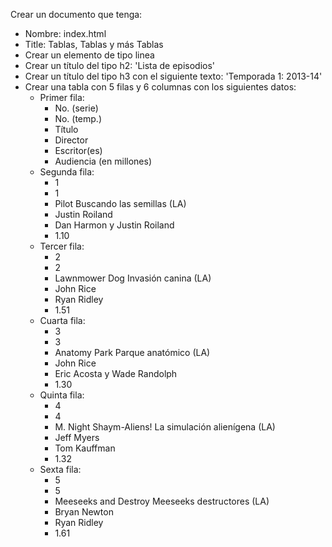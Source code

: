 Crear un documento que tenga:
* Nombre: index.html
* Title:
Tablas, Tablas y más Tablas
* Crear un elemento de tipo linea
* Crear un título del tipo h2: 'Lista de episodios'
* Crear un título del tipo h3 con el siguiente texto: 'Temporada 1: 2013-14'
* Crear una tabla con 5 filas y 6 columnas con los siguientes datos:
  * Primer fila:
    * No. (serie)	
    * No. (temp.)	
    * Título	
    * Director	
    * Escritor(es)
    * Audiencia (en millones)
  * Segunda fila:
    * 1	
    * 1	
    * Pilot Buscando las semillas (LA)	
    * Justin Roiland	
    * Dan Harmon y Justin Roiland
    * 1.10
  * Tercer fila:
    * 2
    * 2
    * Lawnmower Dog Invasión canina (LA)	
    * John Rice	
    * Ryan Ridley
    * 1.51
  * Cuarta fila:
    * 3
    * 3
    * Anatomy Park Parque anatómico (LA)
    * John Rice
    * Eric Acosta y Wade Randolph
    * 1.30
  * Quinta fila:
    * 4
    * 4
    * M. Night Shaym-Aliens! La simulación alienígena (LA)
    * Jeff Myers
    * Tom Kauffman
    * 1.32
  * Sexta fila:
    * 5
    * 5
    * Meeseeks and Destroy Meeseeks destructores (LA)
    * Bryan Newton
    * Ryan Ridley
    * 1.61